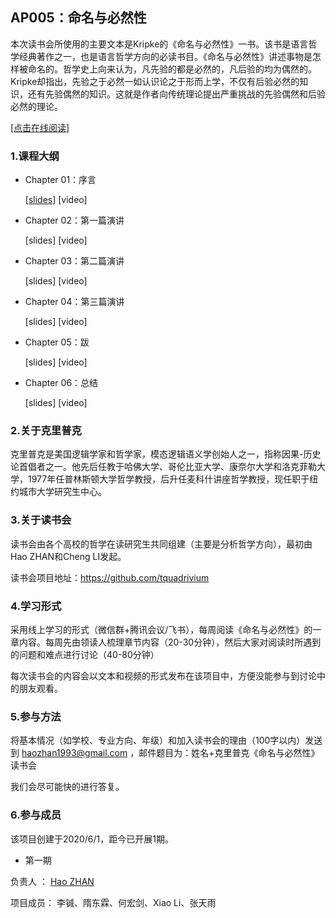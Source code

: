 

## AP005：命名与必然性

本次读书会所使用的主要文本是Kripke的《命名与必然性》一书。该书是语言哲学经典著作之一，也是语言哲学方向的必读书目。《命名与必然性》讲述事物是怎样被命名的。哲学史上向来认为，凡先验的都是必然的，凡后验的均为偶然的。Kripke却指出，先验之于必然一如认识论之于形而上学，不仅有后验必然的知识，还有先验偶然的知识。这就是作者向传统理论提出严重挑战的先验偶然和后验必然的理论。

[[点击在线阅读]](https://tquadrivium.github.io/NamingAndNecessity/)

### 1.课程大纲

- Chapter 01：序言

  [[slides]](./slides/chapter01) [video]

- Chapter 02：第一篇演讲

  [slides] [video]

- Chapter 03：第二篇演讲

  [slides] [video]

- Chapter 04：第三篇演讲

  [slides] [video]

- Chapter 05：跋

  [slides] [video]

- Chapter 06：总结

  [slides] [video]


### 2.关于克里普克

克里普克是美国逻辑学家和哲学家，模态逻辑语义学创始人之一，指称因果-历史论首倡者之一。他先后任教于哈佛大学、哥伦比亚大学、康奈尔大学和洛克菲勒大学，1977年任普林斯顿大学哲学教授，后升任麦科什讲座哲学教授，现任职于纽约城市大学研究生中心。

### 3.关于读书会

读书会由各个高校的哲学在读研究生共同组建（主要是分析哲学方向），最初由Hao ZHAN和Cheng LI发起。

读书会项目地址：https://github.com/tquadrivium

### 4.学习形式

采用线上学习的形式（微信群+腾讯会议/飞书），每周阅读《命名与必然性》的一章内容。每周先由领读人梳理章节内容（20-30分钟），然后大家对阅读时所遇到的问题和难点进行讨论（40-80分钟）

每次读书会的内容会以文本和视频的形式发布在该项目中，方便没能参与到讨论中的朋友观看。

### 5.参与方法

将基本情况（如学校、专业方向、年级）和加入读书会的理由（100字以内）发送到 [haozhan1993@gmail.com](mailto:haozhan1993@gmail.com) ，邮件题目为：姓名+克里普克《命名与必然性》读书会

我们会尽可能快的进行答复。



### 6.参与成员

该项目创建于2020/6/1，距今已开展1期。

- 第一期

负责人	：	[Hao ZHAN](https://github.com/zhanhao93)

项目成员：	李铖、隋东霖、何宏剑、Xiao Li、张天雨